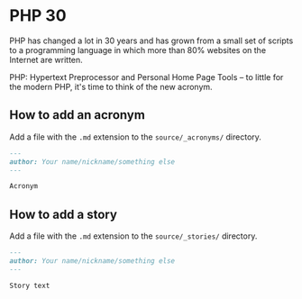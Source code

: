 # PHP 30

PHP has changed a lot in 30 years and has grown from a small set of scripts to a programming language
in which more than 80% websites on the Internet are written.

PHP: Hypertext Preprocessor and Personal Home Page Tools – to little for the modern PHP, it's time to
think of the new acronym.

## How to add an acronym

Add a file with the `.md` extension to the `source/_acronyms/` directory.

```md
---
author: Your name/nickname/something else
---

Acronym
```

## How to add a story

Add a file with the `.md` extension to the `source/_stories/` directory.

```md
---
author: Your name/nickname/something else
---

Story text
```